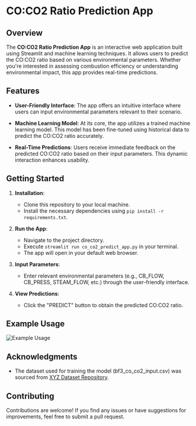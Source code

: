 
# CO:CO2 Ratio Prediction App

## Overview

The **CO:CO2 Ratio Prediction App** is an interactive web application built using Streamlit and machine learning techniques. It allows users to predict the CO:CO2 ratio based on various environmental parameters. Whether you're interested in assessing combustion efficiency or understanding environmental impact, this app provides real-time predictions.

## Features

- **User-Friendly Interface**: The app offers an intuitive interface where users can input environmental parameters relevant to their scenario.

- **Machine Learning Model**: At its core, the app utilizes a trained machine learning model. This model has been fine-tuned using historical data to predict the CO:CO2 ratio accurately.

- **Real-Time Predictions**: Users receive immediate feedback on the predicted CO:CO2 ratio based on their input parameters. This dynamic interaction enhances usability.

## Getting Started

1. **Installation**:
   - Clone this repository to your local machine.
   - Install the necessary dependencies using `pip install -r requirements.txt`.

2. **Run the App**:
   - Navigate to the project directory.
   - Execute `streamlit run co_co2_predict_app.py` in your terminal.
   - The app will open in your default web browser.

3. **Input Parameters**:
   - Enter relevant environmental parameters (e.g., CB_FLOW, CB_PRESS, STEAM_FLOW, etc.) through the user-friendly interface.

4. **View Predictions**:
   - Click the "PREDICT" button to obtain the predicted CO:CO2 ratio.

## Example Usage

![Example Usage](example_usage.gif)

## Acknowledgments

- The dataset used for training the model (bf3_co_co2_input.csv) was sourced from [XYZ Dataset Repository](link-to-dataset).

## Contributing

Contributions are welcome! If you find any issues or have suggestions for improvements, feel free to submit a pull request.

